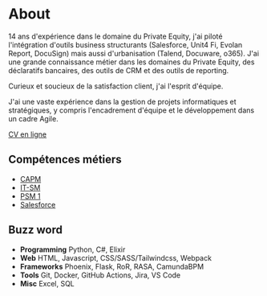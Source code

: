 # About

14 ans d'expérience dans le domaine du Private Equity, j'ai piloté l'intégration d'outils business structurants (Salesforce, Unit4 Fi, Evolan Report, DocuSign) mais aussi d'urbanisation (Talend, Docuware, o365). 
J'ai une grande connaissance métier dans les domaines du Private Equity, des déclaratifs bancaires, des outils de CRM et des outils de reporting. 

Curieux et soucieux de la satisfaction client, j'ai l'esprit d'équipe. 

J'ai une vaste expérience dans la gestion de projets informatiques et stratégiques, y compris l'encadrement d'équipe et le développement dans un cadre Agile.

[CV en ligne](https://resume.bernardes.eu)

## Compétences métiers

- [CAPM](https://www.youracclaim.com/badges/202a1ca0-9263-4d86-89c6-a54da5b3802e/public_url)
- [IT-SM](https://app.exeed.pro/holder/badge/73954)
- [PSM 1](https://www.scrum.org/certificates/616762)
- [Salesforce](https://trailblazer.me/id/cbernardes)

## Buzz word

- **Programming** Python, C#, Elixir
- **Web** HTML, Javascript, CSS/SASS/Tailwindcss, Webpack
- **Frameworks** Phoenix, Flask, RoR, RASA, CamundaBPM
- **Tools** Git, Docker, GitHub Actions, Jira, VS Code
- **Misc** Excel, SQL

